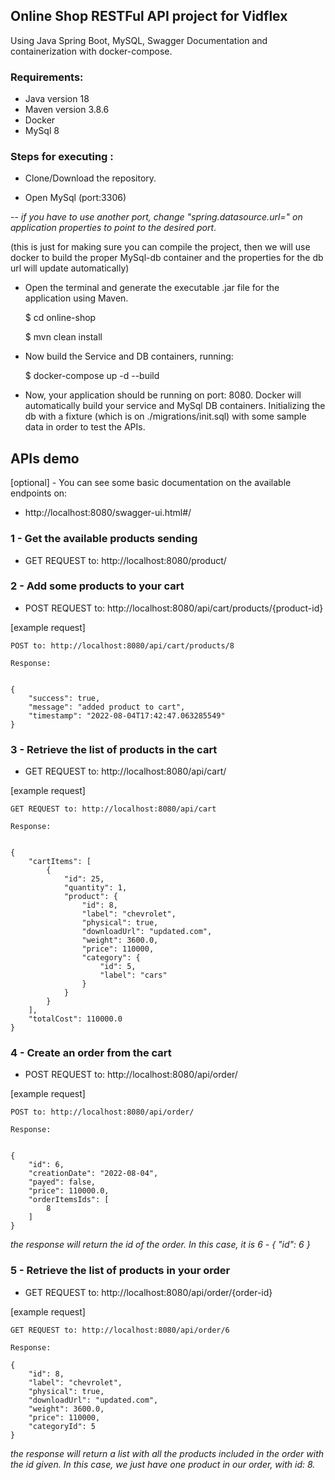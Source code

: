## Online Shop RESTFul API project for Vidflex

Using Java Spring Boot, MySQL, Swagger Documentation and containerization with docker-compose.

### Requirements:
+ Java version 18
+ Maven version 3.8.6
+ Docker
+ MySql 8

### Steps for executing :

+ Clone/Download the repository.


+ Open MySql (port:3306) 

 -- _if you have to use another port, change "spring.datasource.url=" on application properties to point to the desired port_.


(this is just for making sure you can compile the project, then we will use docker to build the proper MySql-db container and the properties for the db url will update automatically)

+ Open the terminal and generate the executable .jar file for the application using Maven.


    $ cd online-shop

    $ mvn clean install

+ Now build the Service and DB containers, running:


    $ docker-compose up -d --build

+ Now, your application should be running on port: 8080. Docker will automatically build your service and MySql DB containers. Initializing the db with a fixture (which is on ./migrations/init.sql) with some sample data in order to test the APIs.


## APIs demo


[optional] - You can see some basic documentation on the available endpoints on:

+ http://localhost:8080/swagger-ui.html#/

### 1 - Get the available products sending

+ GET REQUEST to: http://localhost:8080/product/

### 2 - Add some products to your cart

+ POST REQUEST to: http://localhost:8080/api/cart/products/{product-id}

[example request]


    POST to: http://localhost:8080/api/cart/products/8

    Response:
    
        
    {
        "success": true,
        "message": "added product to cart",
        "timestamp": "2022-08-04T17:42:47.063285549"
    }

### 3 - Retrieve the list of products in the cart

+ GET REQUEST to: http://localhost:8080/api/cart/


[example request]


    GET REQUEST to: http://localhost:8080/api/cart

    Response:
    
        
    {
        "cartItems": [
            {
                "id": 25,
                "quantity": 1,
                "product": {
                    "id": 8,
                    "label": "chevrolet",
                    "physical": true,
                    "downloadUrl": "updated.com",
                    "weight": 3600.0,
                    "price": 110000,
                    "category": {
                        "id": 5,
                        "label": "cars"
                    }
                }
            }
        ],
        "totalCost": 110000.0
    }

### 4 - Create an order from the cart


+ POST REQUEST to: http://localhost:8080/api/order/

[example request]


    POST to: http://localhost:8080/api/order/

    Response:
    
        
    {
        "id": 6,
        "creationDate": "2022-08-04",
        "payed": false,
        "price": 110000.0,
        "orderItemsIds": [
            8
        ]
    }

_the response will return the id of the order. In this case, it is 6 - { "id": 6 }_

### 5 - Retrieve the list of products in your order


+ GET REQUEST to: http://localhost:8080/api/order/{order-id}

[example request]


    GET REQUEST to: http://localhost:8080/api/order/6

    Response:

    {
        "id": 8,
        "label": "chevrolet",
        "physical": true,
        "downloadUrl": "updated.com",
        "weight": 3600.0,
        "price": 110000,
        "categoryId": 5
    }

_the response will return a list with all the products included in the order with the id given. In this case, we just have one product in our order, with id: 8._
